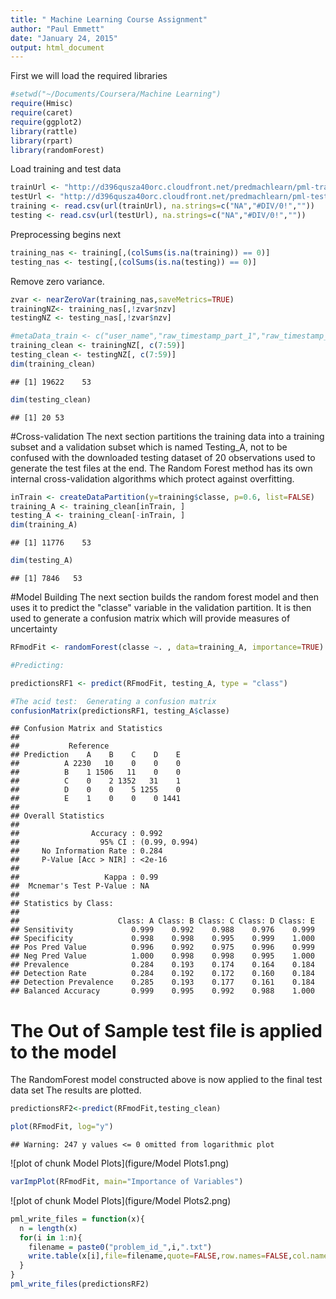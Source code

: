 ```yaml
---
title: " Machine Learning Course Assignment"
author: "Paul Emmett"
date: "January 24, 2015"
output: html_document
---
```


First we will load the required libraries

```r
#setwd("~/Documents/Coursera/Machine Learning")
require(Hmisc)
require(caret)
require(ggplot2)
library(rattle)
library(rpart)
library(randomForest)
```
Load training and test data


```r
trainUrl <- "http://d396qusza40orc.cloudfront.net/predmachlearn/pml-training.csv"
testUrl <- "http://d396qusza40orc.cloudfront.net/predmachlearn/pml-testing.csv"
training <- read.csv(url(trainUrl), na.strings=c("NA","#DIV/0!",""))
testing <- read.csv(url(testUrl), na.strings=c("NA","#DIV/0!",""))
```
Preprocessing begins next

```r
training_nas <- training[,(colSums(is.na(training)) == 0)]
testing_nas <- testing[,(colSums(is.na(testing)) == 0)]
```
Remove zero variance.

```r
zvar <- nearZeroVar(training_nas,saveMetrics=TRUE)
trainingNZ<- training_nas[,!zvar$nzv]
testingNZ <- testing_nas[,!zvar$nzv]
```

```r
#metaData_train <- c("user_name","raw_timestamp_part_1","raw_timestamp_part_2","cvtd_timestamp","num_window","problem_id")
training_clean <- trainingNZ[, c(7:59)]
testing_clean <- testingNZ[, c(7:59)]
dim(training_clean)
```

```
## [1] 19622    53
```

```r
dim(testing_clean)
```

```
## [1] 20 53
```
#Cross-validation
The next section partitions the training data into a training subset and a validation subset which is named Testing_A, not to be confused with the downloaded testing dataset of 20 observations used to generate the test files at the end.
The Random Forest method has its own internal cross-validation algorithms which protect against overfitting.

```r
inTrain <- createDataPartition(y=training$classe, p=0.6, list=FALSE)
training_A <- training_clean[inTrain, ]
testing_A <- training_clean[-inTrain, ]
dim(training_A)
```

```
## [1] 11776    53
```

```r
dim(testing_A)
```

```
## [1] 7846   53
```
#Model Building
The next section builds the random forest model and then uses it to predict the "classe" variable in the validation partition.
It is then used to generate a confusion matrix which will provide measures of uncertainty


```r
RFmodFit <- randomForest(classe ~. , data=training_A, importance=TRUE)

#Predicting:

predictionsRF1 <- predict(RFmodFit, testing_A, type = "class")

#The acid test:  Generating a confusion matrix
confusionMatrix(predictionsRF1, testing_A$classe)
```

```
## Confusion Matrix and Statistics
## 
##           Reference
## Prediction    A    B    C    D    E
##          A 2230   10    0    0    0
##          B    1 1506   11    0    0
##          C    0    2 1352   31    1
##          D    0    0    5 1255    0
##          E    1    0    0    0 1441
## 
## Overall Statistics
##                                        
##                Accuracy : 0.992        
##                  95% CI : (0.99, 0.994)
##     No Information Rate : 0.284        
##     P-Value [Acc > NIR] : <2e-16       
##                                        
##                   Kappa : 0.99         
##  Mcnemar's Test P-Value : NA           
## 
## Statistics by Class:
## 
##                      Class: A Class: B Class: C Class: D Class: E
## Sensitivity             0.999    0.992    0.988    0.976    0.999
## Specificity             0.998    0.998    0.995    0.999    1.000
## Pos Pred Value          0.996    0.992    0.975    0.996    0.999
## Neg Pred Value          1.000    0.998    0.998    0.995    1.000
## Prevalence              0.284    0.193    0.174    0.164    0.184
## Detection Rate          0.284    0.192    0.172    0.160    0.184
## Detection Prevalence    0.285    0.193    0.177    0.161    0.184
## Balanced Accuracy       0.999    0.995    0.992    0.988    1.000
```
# The Out of Sample test file is applied to the model
The RandomForest model constructed above is now applied to the final test data set
The results are plotted.

```r
predictionsRF2<-predict(RFmodFit,testing_clean)
```

```r
plot(RFmodFit, log="y")
```

```
## Warning: 247 y values <= 0 omitted from logarithmic plot
```

![plot of chunk Model Plots](figure/Model Plots1.png) 

```r
varImpPlot(RFmodFit, main="Importance of Variables")
```

![plot of chunk Model Plots](figure/Model Plots2.png) 


```r
pml_write_files = function(x){
  n = length(x)
  for(i in 1:n){
    filename = paste0("problem_id_",i,".txt")
    write.table(x[i],file=filename,quote=FALSE,row.names=FALSE,col.names=FALSE)
  }
}
pml_write_files(predictionsRF2)
```
